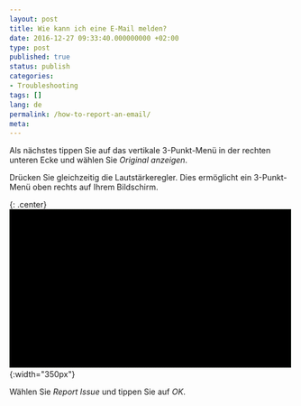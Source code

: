 ```yaml
---
layout: post
title: Wie kann ich eine E-Mail melden?
date: 2016-12-27 09:33:40.000000000 +02:00
type: post
published: true
status: publish
categories:
- Troubleshooting
tags: []
lang: de
permalink: /how-to-report-an-email/
meta:
---
```


Als nächstes tippen Sie auf das vertikale 3-Punkt-Menü in der rechten unteren Ecke und wählen Sie *Original anzeigen*.

Drücken Sie gleichzeitig die Lautstärkeregler. Dies ermöglicht ein 3-Punkt-Menü oben rechts auf Ihrem Bildschirm.

{: .center}
![Report Email](/assets/BlueMail_report-mail_slower.gif){:width="350px"}

Wählen Sie *Report Issue* und tippen Sie auf *OK*.
